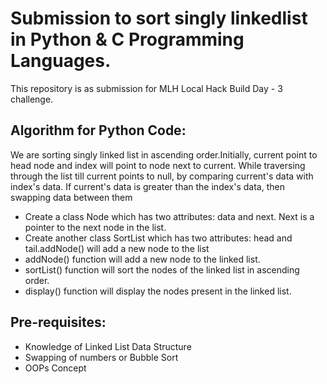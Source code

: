 # Submission to sort singly linkedlist in Python & C Programming Languages.
<p>This repository is as submission for MLH Local Hack Build Day - 3 challenge.</p>
<h2> Algorithm for Python Code: </h2>
<p> We are sorting singly linked list in ascending order.Initially, current point to head node and index will point to node next to current. While traversing through the list till current points to null, by comparing current's data with index's data. If current's data is greater than the index's data, then swapping data between them </p>
<ul>
  <li>Create a class Node which has two attributes: data and next. Next is a pointer to the next node in the list.</li>
  <li>Create another class SortList which has two attributes: head and tail.addNode() will add a new node to the list</li>
  <li>addNode() function will add a new node to the linked list.</li>
  <li>sortList() function will sort the nodes of the linked list in ascending order.</li>
  <li>display() function will display the nodes present in the linked list.</li>
</ul>
<h2> Pre-requisites: </h2>
<ul>
  <li> Knowledge of Linked List Data Structure </li>
  <li> Swapping of numbers or Bubble Sort</li>
  <li> OOPs Concept</li>
</ul>
